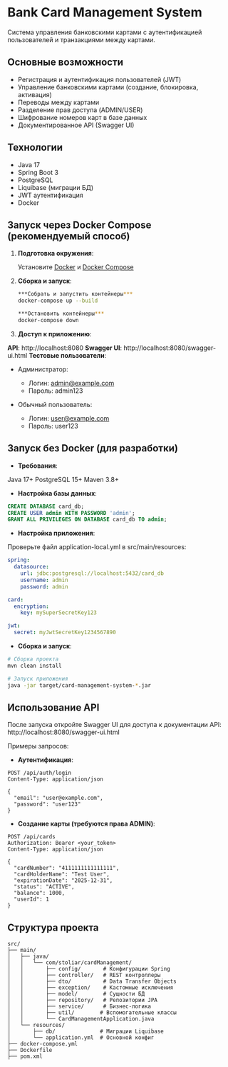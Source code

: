 # Bank Card Management System

Система управления банковскими картами с аутентификацией пользователей
и транзакциями между картами.

## Основные возможности

- Регистрация и аутентификация пользователей (JWT)
- Управление банковскими картами (создание, блокировка, активация)
- Переводы между картами
- Разделение прав доступа (ADMIN/USER)
- Шифрование номеров карт в базе данных
- Документированное API (Swagger UI)

## Технологии

- Java 17
- Spring Boot 3
- PostgreSQL
- Liquibase (миграции БД)
- JWT аутентификация
- Docker

## Запуск через Docker Compose (рекомендуемый способ)

1. **Подготовка окружения**:

   Установите [Docker](https://docs.docker.com/get-docker/) и [Docker Compose](https://docs.docker.com/compose/install/)

2. **Сборка и запуск**:

   ```bash
   ***Собрать и запустить контейнеры***
   docker-compose up --build
   
   ***Остановить контейнеры***
   docker-compose down
   ```

3. **Доступ к приложению**:

**API**: http://localhost:8080
**Swagger UI**: http://localhost:8080/swagger-ui.html
**Тестовые пользователи**:

- Администратор:

    - Логин: admin@example.com
    - Пароль: admin123

- Обычный пользователь:

    - Логин: user@example.com
    - Пароль: user123

## Запуск без Docker (для разработки)

- **Требования**:

Java 17+
PostgreSQL 15+
Maven 3.8+

- **Настройка базы данных**:
```sql
CREATE DATABASE card_db;
CREATE USER admin WITH PASSWORD 'admin';
GRANT ALL PRIVILEGES ON DATABASE card_db TO admin;
```

- **Настройка приложения**:

Проверьте файл application-local.yml в src/main/resources:

```yaml
spring:
  datasource:
    url: jdbc:postgresql://localhost:5432/card_db
    username: admin
    password: admin

card:
  encryption:
    key: mySuperSecretKey123

jwt:
  secret: myJwtSecretKey1234567890
  ```

- **Сборка и запуск**:

```bash
# Сборка проекта
mvn clean install

# Запуск приложения
java -jar target/card-management-system-*.jar
```

## Использование API

После запуска откройте Swagger UI для доступа к документации API:
http://localhost:8080/swagger-ui.html

Примеры запросов:

- **Аутентификация**:

```http
POST /api/auth/login
Content-Type: application/json

{
  "email": "user@example.com",
  "password": "user123"
}
```

- **Создание карты (требуются права ADMIN)**:

```http
POST /api/cards
Authorization: Bearer <your_token>
Content-Type: application/json

{
  "cardNumber": "4111111111111111",
  "cardHolderName": "Test User",
  "expirationDate": "2025-12-31",
  "status": "ACTIVE",
  "balance": 1000,
  "userId": 1
}
```

## Структура проекта

```
src/
├── main/
│   ├── java/
│   │   └── com/stoliar/cardManagement/
│   │       ├── config/       # Конфигурации Spring
│   │       ├── controller/   # REST контроллеры
│   │       ├── dto/          # Data Transfer Objects
│   │       ├── exception/    # Кастомные исключения
│   │       ├── model/        # Сущности БД
│   │       ├── repository/   # Репозитории JPA
│   │       ├── service/      # Бизнес-логика
│   │       ├── util/        # Вспомогательные классы
│   │       └── CardManagementApplication.java
│   └── resources/
│       ├── db/              # Миграции Liquibase
│       └── application.yml  # Основной конфиг
├── docker-compose.yml
├── Dockerfile
├── pom.xml
```
